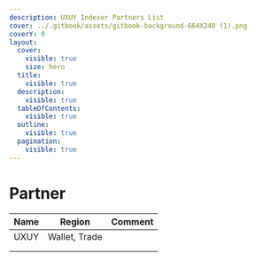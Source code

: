 ```yaml
---
description: UXUY Indexer Partners List
cover: ../.gitbook/assets/gitbook-background-664X240 (1).png
coverY: 0
layout:
  cover:
    visible: true
    size: hero
  title:
    visible: true
  description:
    visible: true
  tableOfContents:
    visible: true
  outline:
    visible: true
  pagination:
    visible: true
---
```


# Partner

| Name | Region        | Comment |
| ---- | ------------- | ------- |
| UXUY | Wallet, Trade |         |
|      |               |         |
|      |               |         |
